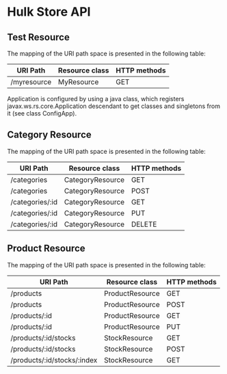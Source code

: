 # Hulk Store API

## Test Resource
The mapping of the URI path space is presented in the following table:

URI Path | Resource class | HTTP methods
---------|----------------|-------------
/myresource|MyResource|GET

Application is configured by using a java class, which registers javax.ws.rs.core.Application descendant to get classes 
and singletons from it (see class ConfigApp).

## Category Resource
The mapping of the URI path space is presented in the following table:

URI Path | Resource class | HTTP methods
---------|----------------|-------------
/categories|CategoryResource|GET
/categories|CategoryResource|POST
/categories/:id|CategoryResource|GET
/categories/:id|CategoryResource|PUT
/categories/:id|CategoryResource|DELETE

## Product Resource
The mapping of the URI path space is presented in the following table:

URI Path | Resource class | HTTP methods
---------|----------------|-------------
/products|ProductResource|GET
/products|ProductResource|POST
/products/:id|ProductResource|GET
/products/:id|ProductResource|PUT
/products/:id/stocks|StockResource|GET
/products/:id/stocks|StockResource|POST
/products/:id/stocks/:index|StockResource|GET
